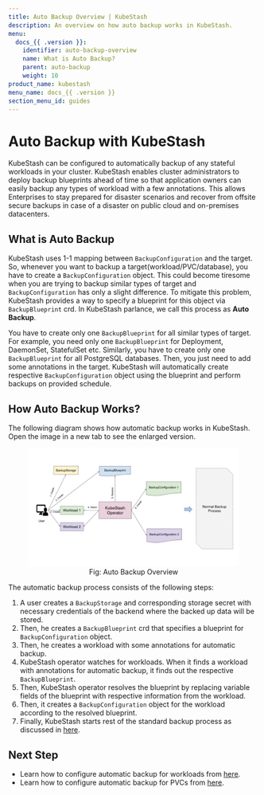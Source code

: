 ```yaml
---
title: Auto Backup Overview | KubeStash
description: An overview on how auto backup works in KubeStash.
menu:
  docs_{{ .version }}:
    identifier: auto-backup-overview
    name: What is Auto Backup?
    parent: auto-backup
    weight: 10
product_name: kubestash
menu_name: docs_{{ .version }}
section_menu_id: guides
---
```


# Auto Backup with KubeStash

KubeStash can be configured to automatically backup of any stateful workloads in your cluster. KubeStash enables cluster administrators to deploy backup blueprints ahead of time so that application owners can easily backup any types of workload with a few annotations. This allows Enterprises to stay prepared for disaster scenarios and recover from offsite secure backups in case of a disaster on public cloud and on-premises datacenters.

## What is Auto Backup

KubeStash uses 1-1 mapping between `BackupConfiguration` and the target. So, whenever you want to backup a target(workload/PVC/database), you have to create a `BackupConfiguration` object. This could become tiresome when you are trying to backup similar types of target and `BackupConfiguration` has only a slight difference. To mitigate this problem, KubeStash provides a way to specify a blueprint for this object via `BackupBlueprint` crd. In KubeStash parlance, we call this process as **Auto Backup**.

You have to create only one `BackupBlueprint` for all similar types of target. For example, you need only one `BackupBlueprint` for Deployment, DaemonSet, StatefulSet etc. Similarly, you have to create only one `BackupBlueprint` for all PostgreSQL databases. Then, you just need to add some annotations in the target. KubeStash will automatically create respective `BackupConfiguration` object using the blueprint and perform backups on provided schedule.

## How Auto Backup Works?

The following diagram shows how automatic backup works in KubeStash. Open the image in a new tab to see the enlarged version.

<figure align="center">
  <img alt="Auto Backup Overview" src="images/auto_backup_overview.svg">
  <figcaption align="center">Fig: Auto Backup Overview</figcaption>
</figure>

The automatic backup process consists of the following steps:

1. A user creates a `BackupStorage` and corresponding storage secret with necessary credentials of the backend where the backed up data will be stored.
2. Then, he creates a `BackupBlueprint` crd that specifies a blueprint for `BackupConfiguration` object.
3. Then, he creates a workload with some annotations for automatic backup.
4. KubeStash operator watches for workloads. When it finds a workload with annotations for automatic backup, it finds out the respective `BackupBlueprint`.
5. Then, KubeStash operator resolves the blueprint by replacing variable fields of the blueprint with respective information from the workload.
6. Then, it creates a `BackupConfiguration` object for the workload according to the resolved blueprint.
7. Finally, KubeStash starts rest of the standard backup process as discussed in [here](/docs/guides/workloads/overview/index.md).

## Next Step

- Learn how to configure automatic backup for workloads from [here](/docs/guides/auto-backup/workload/index.md).
- Learn how to configure automatic backup for PVCs from [here](/docs/guides/auto-backup/pvc/index.md).
